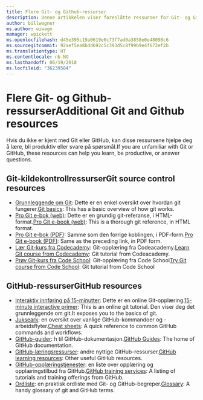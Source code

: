 ```yaml
---
title: Flere Git- og Github-ressurser
description: Denne artikkelen viser foreslåtte ressurser for Git- og GitHub-læring for bidrag til docs.microsoft.com.
author: billwagner
ms.author: wiwagn
manager: wpickett
ms.openlocfilehash: d45e395c19a0619e0c73f7ad0a3858e0e48098c6
ms.sourcegitcommit: 92aef5ea8bdd692c5c393d5c8f99b9e4f672ef2b
ms.translationtype: HT
ms.contentlocale: nb-NO
ms.lasthandoff: 06/19/2018
ms.locfileid: "36239584"
---
```

# <a name="additional-git-and-github-resources"></a><span data-ttu-id="ee6ab-103">Flere Git- og Github-ressurser</span><span class="sxs-lookup"><span data-stu-id="ee6ab-103">Additional Git and Github resources</span></span>

<span data-ttu-id="ee6ab-104">Hvis du ikke er kjent med Git eller GitHub, kan disse ressursene hjelpe deg å lære, bli produktiv eller svare på spørsmål.</span><span class="sxs-lookup"><span data-stu-id="ee6ab-104">If you are unfamiliar with Git or GitHub, these resources can help you learn, be productive, or answer questions.</span></span>

## <a name="git-source-control-resources"></a><span data-ttu-id="ee6ab-105">Git-kildekontrollressurser</span><span class="sxs-lookup"><span data-stu-id="ee6ab-105">Git source control resources</span></span>

- <span data-ttu-id="ee6ab-106">[Grunnleggende om Git](https://go.microsoft.com/fwlink/?linkid=853939): Dette er en enkel oversikt over hvordan git fungerer.</span><span class="sxs-lookup"><span data-stu-id="ee6ab-106">[Git basics](https://go.microsoft.com/fwlink/?linkid=853939): This has a basic overview of how git works.</span></span>
- <span data-ttu-id="ee6ab-107">[Pro Git e-bok (web)](https://go.microsoft.com/fwlink/?linkid=853940): Dette er en grundig git-referanse, i HTML-format.</span><span class="sxs-lookup"><span data-stu-id="ee6ab-107">[Pro Git e-book (web)](https://go.microsoft.com/fwlink/?linkid=853940): This is a thorough git reference, in HTML format.</span></span>
- <span data-ttu-id="ee6ab-108">[Pro Git e-bok (PDF)](https://progit2.s3.amazonaws.com/en/2016-03-22-f3531/progit-en.1084.pdf): Samme som den forrige koblingen, i PDF-form.</span><span class="sxs-lookup"><span data-stu-id="ee6ab-108">[Pro Git e-book (PDF)](https://progit2.s3.amazonaws.com/en/2016-03-22-f3531/progit-en.1084.pdf): Same as the preceding link, in PDF form.</span></span>
- <span data-ttu-id="ee6ab-109">[Lær Git-kurs fra Codecademy](https://www.codecademy.com/learn/learn-git): Git-opplæring fra Codeacademy.</span><span class="sxs-lookup"><span data-stu-id="ee6ab-109">[Learn Git course from Codecademy](https://www.codecademy.com/learn/learn-git): Git tutorial from Codeacademy.</span></span>
- <span data-ttu-id="ee6ab-110">[Prøv Git-kurs fra Code School](https://www.codeschool.com/courses/try-git): Git-opplæring fra Code School</span><span class="sxs-lookup"><span data-stu-id="ee6ab-110">[Try Git course from Code School](https://www.codeschool.com/courses/try-git): Git tutorial from Code School</span></span>

## <a name="github-resources"></a><span data-ttu-id="ee6ab-111">GitHub-ressurser</span><span class="sxs-lookup"><span data-stu-id="ee6ab-111">GitHub resources</span></span>

- <span data-ttu-id="ee6ab-112">[Interaktiv innføring på 15-minutter](https://try.github.io/): Dette er en online Git-opplæring.</span><span class="sxs-lookup"><span data-stu-id="ee6ab-112">[15-minute interactive primer](https://try.github.io/): This is an online git tutorial.</span></span> <span data-ttu-id="ee6ab-113">Den viser deg det grunnleggende om git.</span><span class="sxs-lookup"><span data-stu-id="ee6ab-113">It exposes you to the basics of git.</span></span>
- <span data-ttu-id="ee6ab-114">[Jukseark](https://go.microsoft.com/fwlink/?linkid=853941): en oversikt over vanlige GitHub-kommandoer og -arbeidsflyter.</span><span class="sxs-lookup"><span data-stu-id="ee6ab-114">[Cheat sheets](https://go.microsoft.com/fwlink/?linkid=853941): A quick reference to common GitHub commands and workflows.</span></span>
- <span data-ttu-id="ee6ab-115">[GitHub-guider](https://guides.github.com/): h til GitHub-dokumentasjon.</span><span class="sxs-lookup"><span data-stu-id="ee6ab-115">[GitHub Guides](https://guides.github.com/): The home of GitHub documentation.</span></span>
- <span data-ttu-id="ee6ab-116">[GitHub-læringsressurser](https://help.github.com/articles/git-and-github-learning-resources/): andre nyttige GitHub-ressurser.</span><span class="sxs-lookup"><span data-stu-id="ee6ab-116">[GitHub learning resources](https://help.github.com/articles/git-and-github-learning-resources/): Other useful GitHub resources.</span></span>
- <span data-ttu-id="ee6ab-117">[GitHub-opplæringstjenester](https://services.github.com/training/): en liste over opplæring og opplæringstilbud fra GitHub.</span><span class="sxs-lookup"><span data-stu-id="ee6ab-117">[GitHub training services](https://services.github.com/training/): A listing of tutorials and training offerings from GitHub.</span></span>
- <span data-ttu-id="ee6ab-118">[Ordliste](https://help.github.com/articles/github-glossary): en praktisk ordliste med Git- og GitHub-begreper.</span><span class="sxs-lookup"><span data-stu-id="ee6ab-118">[Glossary](https://help.github.com/articles/github-glossary): A handy glossary of git and GitHub terms.</span></span>
